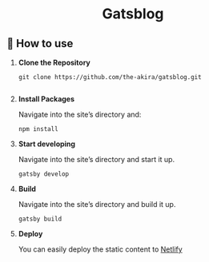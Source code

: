 <h1 align="center">
  Gatsblog
</h1>

## 🚀 How to use

1.  **Clone the Repository**

    ```shell
    git clone https://github.com/the-akira/gatsblog.git


2.  **Install Packages**

    Navigate into the site’s directory and:

    ```shell
    npm install
    ```

3.  **Start developing**

    Navigate into the site’s directory and start it up.

    ```shell
    gatsby develop
    ```
4.  **Build**

    Navigate into the site’s directory and build it up.

    ```shell
    gatsby build
    ```

5.  **Deploy**

    You can easily deploy the static content to [Netlify](https://www.netlify.com/)
